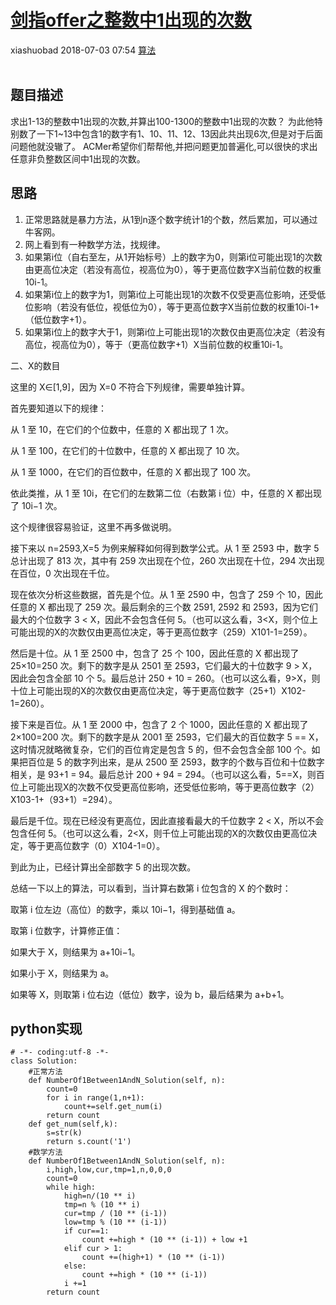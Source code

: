 <div class="blog-article">
    <h1><a href="p.html?p=算法/剑指offer之整数中1出现的次数" class="title">剑指offer之整数中1出现的次数</a></h1>
    <span class="author">xiashuobad</span>
    <span class="time">2018-07-03 07:54</span>
    <span><a href="tags.html?t=算法" class="tag">算法</a></span>
    </div>
<br/>

## 题目描述 ##
求出1-13的整数中1出现的次数,并算出100-1300的整数中1出现的次数？
为此他特别数了一下1~13中包含1的数字有1、10、11、12、13因此共出现6次,但是对于后面问题他就没辙了。
ACMer希望你们帮帮他,并把问题更加普遍化,可以很快的求出任意非负整数区间中1出现的次数。
## 思路 ##
1. 正常思路就是暴力方法，从1到n逐个数字统计1的个数，然后累加，可以通过牛客网。
2. 网上看到有一种数学方法，找规律。
3. 如果第i位（自右至左，从1开始标号）上的数字为0，则第i位可能出现1的次数由更高位决定（若没有高位，视高位为0），等于更高位数字X当前位数的权重10i-1。
4. 如果第i位上的数字为1，则第i位上可能出现1的次数不仅受更高位影响，还受低位影响（若没有低位，视低位为0），等于更高位数字X当前位数的权重10i-1+（低位数字+1）。
5. 如果第i位上的数字大于1，则第i位上可能出现1的次数仅由更高位决定（若没有高位，视高位为0），等于（更高位数字+1）X当前位数的权重10i-1。

二、X的数目

这里的 X∈[1,9]，因为 X=0 不符合下列规律，需要单独计算。

首先要知道以下的规律：

从 1 至 10，在它们的个位数中，任意的 X 都出现了 1 次。

从 1 至 100，在它们的十位数中，任意的 X 都出现了 10 次。

从 1 至 1000，在它们的百位数中，任意的 X 都出现了 100 次。

依此类推，从 1 至 10i，在它们的左数第二位（右数第 i 位）中，任意的 X 都出现了 10i−1 次。

这个规律很容易验证，这里不再多做说明。

接下来以 n=2593,X=5 为例来解释如何得到数学公式。从 1 至 2593 中，数字 5 总计出现了 813 次，其中有 259 次出现在个位，260 次出现在十位，294 次出现在百位，0 次出现在千位。

现在依次分析这些数据，首先是个位。从 1 至 2590 中，包含了 259 个 10，因此任意的 X 都出现了 259 次。最后剩余的三个数 2591, 2592 和 2593，因为它们最大的个位数字 3 < X，因此不会包含任何 5。（也可以这么看，3<X，则个位上可能出现的X的次数仅由更高位决定，等于更高位数字（259）X101-1=259）。

然后是十位。从 1 至 2500 中，包含了 25 个 100，因此任意的 X 都出现了 25×10=250 次。剩下的数字是从 2501 至 2593，它们最大的十位数字 9 > X，因此会包含全部 10 个 5。最后总计 250 + 10 = 260。（也可以这么看，9>X，则十位上可能出现的X的次数仅由更高位决定，等于更高位数字（25+1）X102-1=260）。

接下来是百位。从 1 至 2000 中，包含了 2 个 1000，因此任意的 X 都出现了 2×100=200 次。剩下的数字是从 2001 至 2593，它们最大的百位数字 5 == X，这时情况就略微复杂，它们的百位肯定是包含 5 的，但不会包含全部 100 个。如果把百位是 5 的数字列出来，是从 2500 至 2593，数字的个数与百位和十位数字相关，是 93+1 = 94。最后总计 200 + 94 = 294。（也可以这么看，5==X，则百位上可能出现X的次数不仅受更高位影响，还受低位影响，等于更高位数字（2）X103-1+（93+1）=294）。

最后是千位。现在已经没有更高位，因此直接看最大的千位数字 2 < X，所以不会包含任何 5。（也可以这么看，2<X，则千位上可能出现的X的次数仅由更高位决定，等于更高位数字（0）X104-1=0）。

到此为止，已经计算出全部数字 5 的出现次数。

总结一下以上的算法，可以看到，当计算右数第 i 位包含的 X 的个数时：

取第 i 位左边（高位）的数字，乘以 10i−1，得到基础值 a。

取第 i 位数字，计算修正值：

如果大于 X，则结果为 a+10i−1。

如果小于 X，则结果为 a。

如果等 X，则取第 i 位右边（低位）数字，设为 b，最后结果为 a+b+1。
## python实现 ##
	# -*- coding:utf-8 -*-
	class Solution:
	    #正常方法
	    def NumberOf1Between1AndN_Solution(self, n):
	        count=0
	        for i in range(1,n+1):
	            count+=self.get_num(i)
	        return count
	    def get_num(self,k):
	        s=str(k)
	        return s.count('1')
	    #数学方法
	    def NumberOf1Between1AndN_Solution(self, n):
	        i,high,low,cur,tmp=1,n,0,0,0
	        count=0
	        while high:
	            high=n/(10 ** i)
	            tmp=n % (10 ** i)
	            cur=tmp / (10 ** (i-1))
	            low=tmp % (10 ** (i-1))
	            if cur==1:
	                count +=high * (10 ** (i-1)) + low +1
	            elif cur > 1:
	                count +=(high+1) * (10 ** (i-1))
	            else:
	                count +=high * (10 ** (i-1))
	            i +=1
	        return count